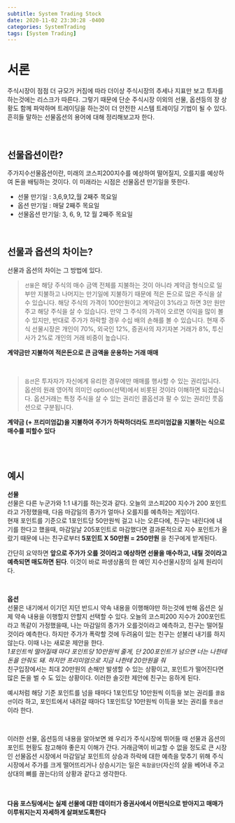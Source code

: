 ```yaml
---
subtitle: System Trading Stock
date: 2020-11-02 23:30:28 -0400
categories: SystemTrading
tags: [System Trading]
---
```


# 서론
주식시장이 점점 더 규모가 커짐에 따라 더이상 주식시장의 추세나 지표만 보고 투자를 하는것에는 리스크가 따른다. 그렇기 때문에 단순 주식시장 이외의 선물, 옵션등의 장 상황도 함께 파악하며 트레이딩을 하는것이 더 안전한 시스템 트레이딩 기법이 될 수 있다. 흔히들 말하는 선물옵션의 용어에 대해 정리해보고자 한다.

<br>

## 선물옵션이란?
주가지수선물옵션이란, 미래의 코스피200지수를 예상하여 떨어질지, 오를지를 예상하여 돈을 배팅하는 것이다. 이 미래라는 시점은 선물옵션 만기일을 뜻한다.

- 선물 만기일 : 3,6,9,12,월 2째주 목요일
- 옵션 만기일 : 매달 2째주 목요일
- 선물옵션 만기일: 3, 6, 9, 12 월 2째주 목요일

<br>

## 선물과 옵션의 차이는?
선물과 옵션의 차이는 그 방법에 있다. 

>`선물`은 해당 주식의 매수 금액 전체를 지불하는 것이 아니라 계약금 형식으로
일부만 지불하고 나머지는 만기일에 지불하기 때문에 적은 돈으로 많은 주식을 살 수 있습니다.
해당 주식의 가격이 100만원이고 계약금이 3%라고 하면 3만 원만 주고 해당 주식을 살 수 있습니다.
만약 그 주식의 가격이 오르면 이익을 많이 볼 수 있지만, 반대로 주가가 하락할 경우 수십 배의 손해를 볼 수 있습니다.
현재 주식 선물시장은 개인이 70%, 외국인 12%, 증권사의 자기자본 거래가 8%, 투신사가 2%로 개인의 거래 비중이 높습니다.

**계약금만 지불하여 적은돈으로 큰 금액을 운용하는 거래 매매**

<br>

>`옵션`은 투자자가 자신에게 유리한 경우에만 매매를 행사할 수 있는 권리입니다.
옵션의 원래 영어적 의미인 option(선택)에서 비롯된 것이라 이해하면 되겠습니다.
옵션거래는 특정 주식을 살 수 있는 권리인 콜옵션과 팔 수 있는 권리인 풋옵션으로 구분됩니다.

**계약금 (+ 프리미엄값)을 지불하여 주가가 하락하더라도 프리미엄값을 지불하는 식으로 매수를 피할수 있다**

<br><br>

## 예시

**선물** <br>
선물은 다른 누군가와 1:1 내기를 하는것과 같다.
오늘의 코스피200 지수가 200 포인트라고 가정했을때, 다음 마감일의 종가가 얼마나 오를지를 예측하는 게임이다. <br> 현재 포인트를 기준으로 1포인트당 50만원씩 걸고 나는 오른다에, 친구는 내린다에 내기를 한다고 했을때,
마감일날 205포인트로 마감했다면 결과론적으로 지수 포인트가 올랐기 때문에 나는 친구로부터 **5포인트 X 50만원 = 250만원** 을 친구에게 받게된다.

간단히 요약하면 **앞으로 주가가 오를 것이라고 예상하면 선물을 매수하고, 내릴 것이라고 예측되면 매도하면 된다**. 이것이 바로 파생상품의 한 예인 지수선물시장의 실제 원리이다.

<br>

**옵션** <br>
선물은 내기에서 이기던 지던 반드시 약속 내용을 이행해야만 하는것에 반해 옵션은 실제 약속 내용을 이행할지 안할지 선택할 수 있다.
오늘의 코스피200 지수가 200포인트라고 똑같이 가정했을때, 나는 마감일의 종가가 오를것이라고 예측하고, 친구는 떨어질 것이라 예측한다. 하지만 주가가 폭락할 것에 두려움이 있는 친구는 섣불리 내기를 하지 않는다. 이때 나는 새로운 제안을 한다.<br>
*1포인트씩 떨어질때 마다 포인트당 10만원씩 줄게, 단 200포인트가 넘으면 너는 나한테 돈을 안줘도 돼. 하지만 프리미엄으로 지금 나한테 20만원을 줘* <br>
친구입장에서는 최대 20만원의 손해만 발생할 수 있는 상황이고, 포인트가 떨어진다면 많은 돈을 벌 수 도 있는 상황이다. 이러한 솔깃한 제안에 친구는 응하게 된다.
<br>

예시처럼 해당 기준 포인트를 넘을 때마다 1포인트당 10만원씩 이득을 보는 권리를 `콜옵션`이라 하고,
포인트에서 내려갈 때마다 1포인트당 10만원씩 이득을 보는 권리를 `풋옵션`이라 한다.

<br>

이러한 선물, 옵션등의 내용을 알아보면 왜 우리가 주식시장에 뛰어들 때 선물과 옵션의 포인트 현황도 참고해야 좋은지 이해가 간다. 거래금액이 비교할 수 없을 정도로 큰 시장인 선물옵션 시장에서 마감일날 포인트의 상승과 하락에 대한 예측을 맞추기 위해 주식시장에서 주가를 크게 떨어뜨리거나 상승시기는 일은 `육참골단`(자신의 살을 베어내 주고 상대의 뼈를 끊는다)의 상황과 같다고 생각한다. 

<br><br>
**다음 포스팅에서는 실제 선물에 대한 데이터가 증권사에서 어떤식으로 받아지고 매매가 이루워지는지 자세하게 살펴보도록한다**

